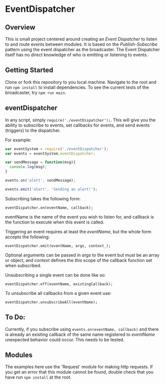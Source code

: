 # EventDispatcher

## Overview
This is small project centered around creating an *Event Dispatcher* to listen to and route events between modules. It is based on the _Publish-Subscribe_ pattern using the event dispatcher as the broadcaster. The Event Dispatcher itself has no direct knowledge of who is emitting or listening to events. 



## Getting Started
Clone or fork this repository to you local machine. Navigate to the root and run ```npm install``` to install dependencies. To see the current tests of the broadcaster, try ```npm run main```.



## eventDispatcher
In any script, simply ```require('./eventDispatcher');```. This will give you the ability to subscribe to events, set callbacks for events, and send events (triggers) to the dispatcher.


For example:
```JavaScript
var eventSystem = require('./eventDispatcher');
var events = eventSystem.eventDispatcher;

var sendMessage = function(msg){
  console.log(msg);
}

events.on('alert', sendMessage);

events.emit('alert', 'Sending an alert!');
```


Subscribing takes the following form: 

`eventDispatcher.on(eventName, callback);`

eventName is the name of the event you wish to listen for, and
callback is the function to execute when this event is called.

Triggering an event requires at least the _eventName_, but the whole form accepts the following:

```eventDispatcher.emit(eventName, args, context_);```

Optional arguments can be passed in _args_ to the event but must be an array or object, and _context_ defines the _this_ scope of the callback function set when subscribed.

Unsubscribing a single event can be done like so:

```eventDispatcher.off(eventName, existingCallback);```

To unsubscribe all callbacks from a given event use:

```eventDispatcher.unsubscribeAll(eventName);``` 

## To Do:
Currently, if you subscribe using `events.on(eventName, callback)` and there is already an existing callback of the same name registered to *eventName* unexpected behavior could occur. This needs to be tested.

## Modules
The examples here use the 'Request' module for making http requests. If you get an error that this module cannot be found, double check that you have run ```npm install``` at the root.